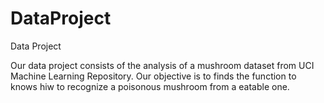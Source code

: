 # DataProject
Data Project

Our data project consists of the analysis of a mushroom dataset from UCI Machine Learning Repository.
Our objective is to finds the function to knows hiw to recognize a poisonous mushroom from a eatable one.
